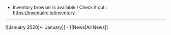 <!-- LANG:EN, title="February 2020"-->

- Inventory browser is available ! Check it out : https://inventaire.io/inventory

<hr>

[[January 2020|← January]] - [[News|All News]]